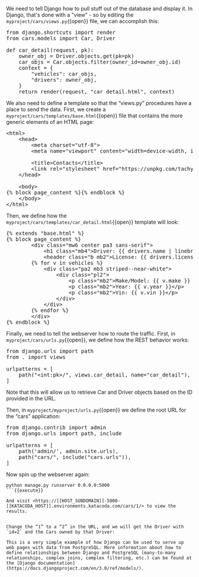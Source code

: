 We need to tell Django how to pull stuff out of the database and display it. In Django, that's done with a "view" - so by editing the `myproject/cars/views.py`{{open}} file, we can accomplish this:

<pre class="file" data-filename="myproject/cars/views.html" data-target="replace">from django.shortcuts import render
from cars.models import Car, Driver

def car_detail(request, pk):
    owner_obj = Driver.objects.get(pk=pk)
    car_objs = Car.objects.filter(owner_id=owner_obj.id)
    context = {
        "vehicles": car_objs,
        "drivers": owner_obj,
    }
    return render(request, "car_detail.html", context)
</pre>

We also need to define a template so that the “views.py” procedures have a place to send the data. First, we create a `myproject/cars/templates/base.html`{{open}} file that contains the more generic elements of an HTML page:

<pre class="file" data-filename="myproject/cars/templates/base.html" data-target="replace">&lt;html&gt;
    &lt;head&gt;
        &lt;meta charset="utf-8"&gt;
        &lt;meta name="viewport" content="width=device-width, initial-scale=1"&gt;

        &lt;title&gt;Contacts&lt;/title&gt;
        &lt;link rel="stylesheet" href="https://unpkg.com/tachyons@4.10.0/css/tachyons.min.css"/&gt;
    &lt;/head&gt;

    &lt;body&gt;
{% block page_content %}{% endblock %}
    &lt;/body&gt;
&lt;/html&gt;</pre>

Then, we define how the `myproject/cars/templates/car_detail.html`{{open}} template will look:

<pre class="file" data-filename="myproject/cars/templates/car_detail.html" data-target="replace">{% extends "base.html" %}
{% block page_content %}
        &lt;div class="mw6 center pa3 sans-serif"&gt;
            &lt;h1 class="mb4"&gt;Driver: {{ drivers.name | linebreaks }}&lt;/h1&gt;
            &lt;header class="b mb2"&gt;License: {{ drivers.license }}&lt;/header&gt;
        {% for v in vehicles %}
            &lt;div class="pa2 mb3 striped--near-white"&gt;
                &lt;div class="pl2"&gt;
                    &lt;p class="mb2"&gt;Make/Model: {{ v.make }} {{ v.model }}&lt;/p&gt;
                    &lt;p class="mb2"&gt;Year: {{ v.year }}&lt;/p&gt;
                    &lt;p class="mb2"&gt;Vin: {{ v.vin }}&lt;/p&gt;
                &lt;/div&gt;
            &lt;/div&gt;
        {% endfor %}
        &lt;/div&gt;
{% endblock %}
</pre>

Finally, we need to tell the webserver how to route the traffic. First, in `myproject/cars/urls.py`{{open}}, we define how the REST behavior works:

<pre class="file" data-filename="myproject/cars/models.py" data-target="replace">from django.urls import path
from . import views

urlpatterns = [
    path("&lt;int:pk&gt;/", views.car_detail, name="car_detail"),
]
</pre>

Note that this will allow us to retrieve Car and Driver objects based on the ID provided in the URL.

Then, in `myproject/myproject/urls.py`{{open}} we define the root URL for the “cars” application:

<pre class="file" data-filename="myproject/myproject/urls.py" data-target="replace">
from django.contrib import admin
from django.urls import path, include

urlpatterns = [
    path('admin/', admin.site.urls),
    path("cars/", include("cars.urls")),
]
</pre>

Now spin up the webserver again:

```
python manage.py runserver 0.0.0.0:5000
```{{execute}}

And visit <https://[[HOST_SUBDOMAIN]]-5000-[[KATACODA_HOST]].environments.katacoda.com/cars/1/> to view the results.


Change the “1” to a “2” in the URL, and we will get the Driver with `id=2` and the Cars owned by that Driver:

This is a very simple example of how Django can be used to serve up web pages with data from PostgreSQL. More information about how to define relationships between Django and PostgreSQL (many-to-many relationships, complex joins, complex filtering, etc.) can be found at the [Django documentation](https://docs.djangoproject.com/en/3.0/ref/models/).
